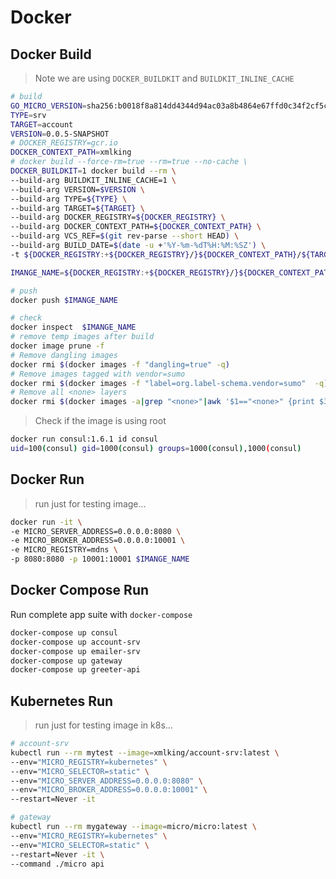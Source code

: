 # Docker

## Docker Build

> Note we are using `DOCKER_BUILDKIT` and `BUILDKIT_INLINE_CACHE`

```bash
# build
GO_MICRO_VERSION=sha256:b0018f8a814dd4344d94ac03a8b4864e67ffd0c34f2cf5c2273ed36e1486c15e
TYPE=srv
TARGET=account
VERSION=0.0.5-SNAPSHOT
# DOCKER_REGISTRY=gcr.io
DOCKER_CONTEXT_PATH=xmlking
# docker build --force-rm=true --rm=true --no-cache \
DOCKER_BUILDKIT=1 docker build --rm \
--build-arg BUILDKIT_INLINE_CACHE=1 \
--build-arg VERSION=$VERSION \
--build-arg TYPE=${TYPE} \
--build-arg TARGET=${TARGET} \
--build-arg DOCKER_REGISTRY=${DOCKER_REGISTRY} \
--build-arg DOCKER_CONTEXT_PATH=${DOCKER_CONTEXT_PATH} \
--build-arg VCS_REF=$(git rev-parse --short HEAD) \
--build-arg BUILD_DATE=$(date -u +'%Y-%m-%dT%H:%M:%SZ') \
-t ${DOCKER_REGISTRY:+${DOCKER_REGISTRY}/}${DOCKER_CONTEXT_PATH}/${TARGET}-${TYPE}:${VERSION} .

IMANGE_NAME=${DOCKER_REGISTRY:+${DOCKER_REGISTRY}/}${DOCKER_CONTEXT_PATH}/${TARGET}-${TYPE}:${VERSION}

# push
docker push $IMANGE_NAME

# check
docker inspect  $IMANGE_NAME
# remove temp images after build
docker image prune -f
# Remove dangling images
docker rmi $(docker images -f "dangling=true" -q)
# Remove images tagged with vendor=sumo
docker rmi $(docker images -f "label=org.label-schema.vendor=sumo"  -q)
# Remove all <none> layers
docker rmi $(docker images -a|grep "<none>"|awk '$1=="<none>" {print $3}')
```

> Check if the image is using root

```bash
docker run consul:1.6.1 id consul
uid=100(consul) gid=1000(consul) groups=1000(consul),1000(consul)
```

## Docker Run

> run just for testing image...

```bash
docker run -it \
-e MICRO_SERVER_ADDRESS=0.0.0.0:8080 \
-e MICRO_BROKER_ADDRESS=0.0.0.0:10001 \
-e MICRO_REGISTRY=mdns \
-p 8080:8080 -p 10001:10001 $IMANGE_NAME
```

## Docker Compose Run

Run complete app suite with `docker-compose`

```bash
docker-compose up consul
docker-compose up account-srv
docker-compose up emailer-srv
docker-compose up gateway
docker-compose up greeter-api
```

## Kubernetes Run

> run just for testing image in k8s...

```bash
# account-srv
kubectl run --rm mytest --image=xmlking/account-srv:latest \
--env="MICRO_REGISTRY=kubernetes" \
--env="MICRO_SELECTOR=static" \
--env="MICRO_SERVER_ADDRESS=0.0.0.0:8080" \
--env="MICRO_BROKER_ADDRESS=0.0.0.0:10001" \
--restart=Never -it

# gateway
kubectl run --rm mygateway --image=micro/micro:latest \
--env="MICRO_REGISTRY=kubernetes" \
--env="MICRO_SELECTOR=static" \
--restart=Never -it \
--command ./micro api
```
